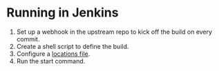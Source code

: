 <!--
# Copyright 2022, 2023 IBM Inc. All rights reserved
# SPDX-License-Identifier: Apache2.0
# Last updated: 2023-08-31
-->

# Running in Jenkins

1. Set up a webhook in the upstream repo to kick off the build on every commit.
1. Create a shell script to define the build.
1. Configure a [locations file](setup.md). 
1. Run the start command.

